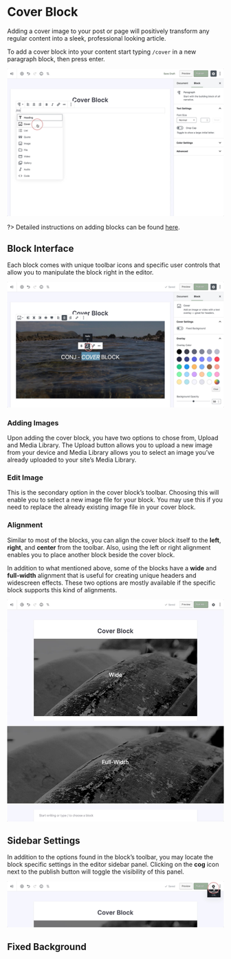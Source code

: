 # Cover Block

Adding a cover image to your post or page will positively transform any regular content into a sleek, professional looking article.

To add a cover block into your content start typing `/cover` in a new paragraph block, then press enter.

![Use the slash command /cover to insert a cover image](img/add-cover-block.jpg)

?> Detailed instructions on adding blocks can be found [here](https://mypreview.github.io/Conj/#/adding-block).

## Block Interface

Each block comes with unique toolbar icons and specific user controls that allow you to manipulate the block right in the editor.

![The cover block offers many toolbar options](img/adding-image-to-cover-block.jpg)

### Adding Images

Upon adding the cover block, you have two options to chose from, Upload and Media Library. The Upload button allows you to upload a new image from your device and Media Library allows you to select an image you’ve already uploaded to your site’s Media Library.

### Edit Image

This is the secondary option in the cover block’s toolbar. Choosing this will enable you to select a new image file for your block. You may use this if you need to replace the already existing image file in your cover block.

### Alignment

Similar to most of the blocks, you can align the cover block itself to the **left**, **right**, and **center** from the toolbar. Also, using the left or right alignment enables you to place another block beside the cover block.

In addition to what mentioned above, some of the blocks have a **wide** and **full-width** alignment that is useful for creating unique headers and widescreen effects. These two options are mostly available if the specific block supports this kind of alignments. 

![Wide will simply break the bounding column, while full will reach to the sides of the page width](img/cover-block-align-wide-full.jpg)

## Sidebar Settings

In addition to the options found in the block’s toolbar, you may locate the block specific settings in the editor sidebar panel. Clicking on the **cog** icon next to the publish button will toggle the visibility of this panel.

![The block settings can be found in the sidebar](img/sidebar-settings-cover-block.jpg)

## Fixed Background
